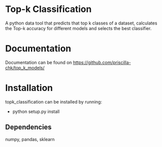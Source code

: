# Top-k Classification

A python data tool that predicts that top k classes of a dataset, calculates the Top-k accuracy for different models and selects the best classifier.

# Documentation

Documentation can be found on https://github.com/priscilla-chk/top_k_models/

# Installation

topk_classification can be installed by running:

* python setup.py install
  

## Dependencies
numpy, pandas, sklearn
